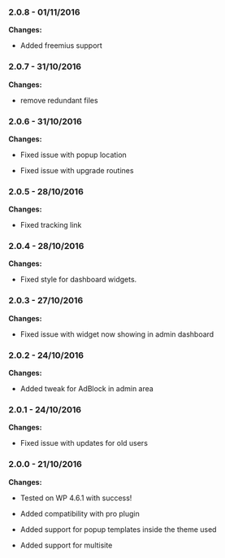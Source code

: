 
### 2.0.8 - 01/11/2016
**Changes:** 
- Added freemius support

### 2.0.7 - 31/10/2016
**Changes:** 
- remove redundant files

### 2.0.6 - 31/10/2016
**Changes:** 
- Fixed issue with popup location
- Fixed issue with upgrade routines

### 2.0.5 - 28/10/2016
**Changes:** 
- Fixed tracking link

### 2.0.4 - 28/10/2016
**Changes:** 
- Fixed style for dashboard widgets.

### 2.0.3 - 27/10/2016
**Changes:** 
- Fixed issue with widget now showing in admin dashboard

### 2.0.2 - 24/10/2016
**Changes:** 
- Added tweak for AdBlock in admin area

### 2.0.1 - 24/10/2016
**Changes:** 
- Fixed issue with updates for old users

### 2.0.0 - 21/10/2016
**Changes:** 
- Tested on WP 4.6.1 with success!
- Added compatibility with pro plugin
- Added support for popup templates inside the theme used
- Added support for multisite

